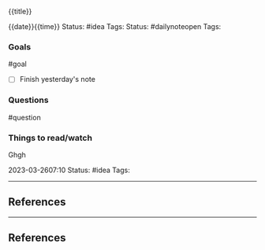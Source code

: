 {{title}}

{{date}}{{time}}
Status: #idea
Tags:
Status: #dailynoteopen
Tags: 

### Goals
#goal

- [ ] Finish yesterday's note


### Questions
#question

### Things to read/watch


Ghgh

2023-03-2607:10
Status: #idea
Tags:


---
## References

---
## References
